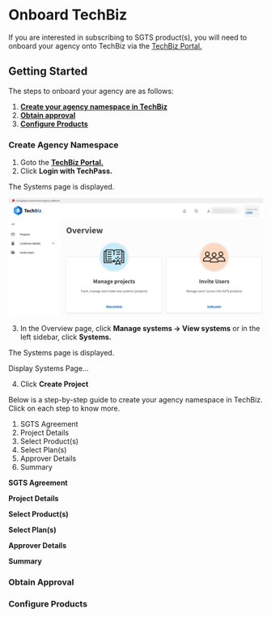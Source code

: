 # Onboard TechBiz

If you are interested in subscribing to SGTS product(s), you will need to onboard your agency onto TechBiz via the [TechBiz Portal.](https://portal.dev.techbiz.suite.gov.sg/)

## Getting Started

The steps to onboard your agency are as follows:

1. [**Create your agency namespace in TechBiz**](#create-system)
2. [**Obtain approval**](#obtain-approval)
3. [**Configure Products**](#configure-products)

### Create Agency Namespace

1. Goto the [**TechBiz Portal.**](https://portal.dev.techbiz.suite.gov.sg/)
2. Click **Login with TechPass.**

The Systems page is displayed.

![Display Overview](./assets/images/overview.png)

3. In the Overview page, click **Manage systems -> View systems** or in the left sidebar, click **Systems.**

The Systems page is displayed.

Display Systems Page...

4. Click **Create Project**

Below is a step-by-step guide to create your agency namespace in TechBiz. Click on each step to know more.

1. SGTS Agreement
2. Project Details
3. Select Product(s)
4. Select Plan(s)
5. Approver Details
6. Summary

**SGTS Agreement**

**Project Details**

**Select Product(s)**

**Select Plan(s)**

**Approver Details**

**Summary**


### Obtain Approval




### Configure Products

